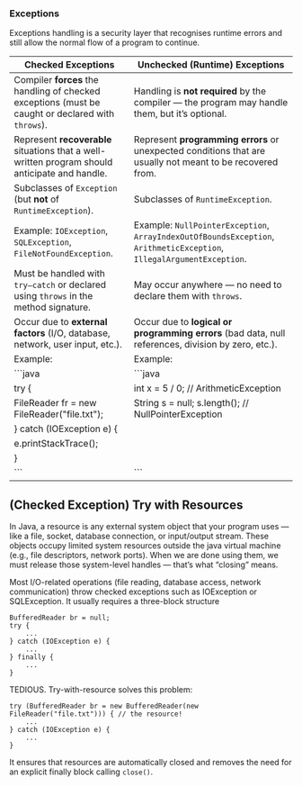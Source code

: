 ### Exceptions
Exceptions handling is a security layer that recognises runtime errors and still allow the normal flow of a program to continue.

| **Checked Exceptions**                                                                                             | **Unchecked (Runtime) Exceptions**                                                                                                               |
|--------------------------------------------------------------------------------------------------------------------|--------------------------------------------------------------------------------------------------------------------------------------------------|
| Compiler **forces** the handling of checked exceptions (must be caught or declared with `throws`).                 | Handling is **not required** by the compiler — the program may handle them, but it’s optional.                                                   |
| Represent **recoverable** situations that a well-written program should anticipate and handle.                     | Represent **programming errors** or unexpected conditions that are usually not meant to be recovered from.                                       |
| Subclasses of `Exception` (but **not** of `RuntimeException`).                                                     | Subclasses of `RuntimeException`.                                                                                                                |
| Example: `IOException`, `SQLException`, `FileNotFoundException`.                                                   | Example: `NullPointerException`, `ArrayIndexOutOfBoundsException`, `ArithmeticException`, `IllegalArgumentException`.                            |
| Must be handled with `try–catch` or declared using `throws` in the method signature.                               | May occur anywhere — no need to declare them with `throws`.                                                                                      |
| Occur due to **external factors** (I/O, database, network, user input, etc.).                                      | Occur due to **logical or programming errors** (bad data, null references, division by zero, etc.).                                              |
| Example:                                                                                                           | Example:                                                                                                  |
| ```java                                                                                                            | ```java                                                                                                  |
| try {                                                                                                              | int x = 5 / 0; // ArithmeticException                                                                    |
|     FileReader fr = new FileReader("file.txt");                                                                    | String s = null; s.length(); // NullPointerException                                                     |
| } catch (IOException e) {                                                                                          |                                                                                                          |
|     e.printStackTrace();                                                                                           |                                                                                                          |
| }                                                                                                                  |                                                                                                          |
| ```                                                                                                                | ```                                                                                                      |

## (Checked Exception) Try with Resources
In Java, a resource is any external system object that your program uses — like a file, socket, database connection, or input/output stream.
These objects occupy limited system resources outside the java virtual machine (e.g., file descriptors, network ports).
When we are done using them, we must release those system-level handles — that’s what “closing” means.

Most I/O-related operations (file reading, database access, network communication) throw checked exceptions such as IOException or SQLException. It usually requires a three-block structure
```
BufferedReader br = null;
try {
    ...
} catch (IOException e) {
    ...
} finally {
    ...
}

```
TEDIOUS. Try-with-resource solves this problem: 
```
try (BufferedReader br = new BufferedReader(new FileReader("file.txt"))) { // the resource!
    ...
} catch (IOException e) {
    ...
}
```
It ensures that resources are automatically closed and removes the need for an explicit finally block calling `close()`. 
